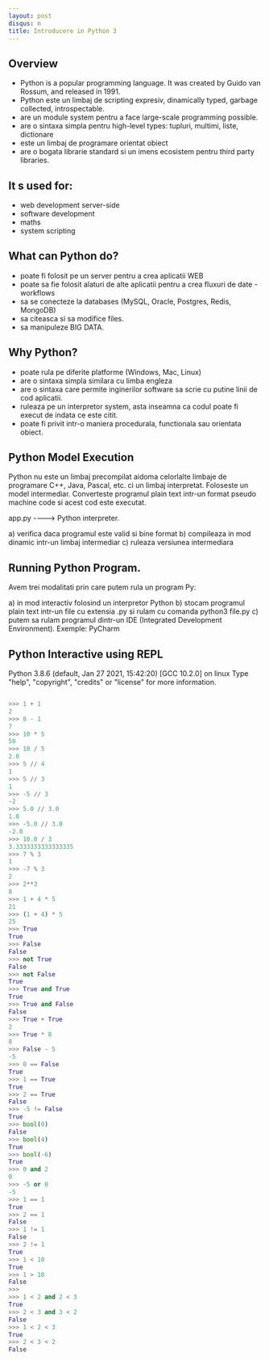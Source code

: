 ```yaml
---
layout: post
disqus: n
title: Introducere in Python 3
---
```


## Overview

- Python is a popular programming language. It was created by Guido van Rossum, and released in 1991.
- Python este un limbaj de scripting expresiv, dinamically typed, garbage collected, introspectable.
- are un module system pentru a face large-scale programming possible.
- are o sintaxa simpla pentru high-level types: tupluri, multimi, liste, dictionare
- este un limbaj de programare orientat obiect
- are o bogata librarie standard si un imens ecosistem pentru third party libraries.

## It s used for:
- web development server-side
- software development
- maths
- system scripting

## What can Python do?

- poate fi folosit pe un server pentru a crea aplicatii WEB
- poate sa fie folosit alaturi de alte aplicatii pentru a crea fluxuri de date - workflows
- sa se conecteze la databases (MySQL, Oracle, Postgres, Redis, MongoDB)
- sa citeasca si sa modifice files.
- sa manipuleze BIG DATA.

## Why Python?
- poate rula pe diferite platforme (Windows, Mac, Linux)
- are o sintaxa simpla similara cu limba engleza
- are o sintaxa care permite inginerilor software sa scrie cu putine linii de cod aplicatii.
- ruleaza pe un interpretor system, asta inseamna ca codul poate fi execut de indata ce este citit.
- poate fi privit intr-o maniera procedurala, functionala sau orientata obiect.

## Python Model Execution

Python nu este un limbaj precompilat aidoma celorlalte limbaje de programare C++, Java, Pascal, etc. ci un limbaj interpretat. Foloseste un model intermediar. Converteste programul plain text intr-un format pseudo machine code si acest cod este executat.

app.py  ----> Python interpreter.

a) verifica daca programul este valid si bine format
b) compileaza in mod dinamic intr-un limbaj intermediar
c) ruleaza versiunea intermediara

## Running Python Program.

Avem trei modalitati prin care putem rula un program Py:

a) in mod interactiv folosind un interpretor Python
b) stocam programul plain text intr-un file cu extensia .py si rulam cu comanda python3 file.py
c) putem sa rulam programul dintr-un IDE (Integrated Development Environment). Exemple: PyCharm

## Python Interactive using REPL

Python 3.8.6 (default, Jan 27 2021, 15:42:20)
[GCC 10.2.0] on linux
Type "help", "copyright", "credits" or "license" for more information.
```python

>>> 1 + 1
2
>>> 8 - 1
7
>>> 10 * 5
50
>>> 10 / 5
2.0
>>> 5 // 4
1
>>> 5 // 3
1
>>> -5 // 3
-2
>>> 5.0 // 3.0
1.0
>>> -5.0 // 3.0
-2.0
>>> 10.0 / 3
3.3333333333333335
>>> 7 % 3
1
>>> -7 % 3
2
>>> 2**3
8
>>> 1 + 4 * 5
21
>>> (1 + 4) * 5
25
>>> True
True
>>> False
False
>>> not True
False
>>> not False
True
>>> True and True
True
>>> True and False
False
>>> True + True
2
>>> True * 8
8
>>> False - 5
-5
>>> 0 == False
True
>>> 1 == True
True
>>> 2 == True
False
>>> -5 != False
True
>>> bool(0)
False
>>> bool(4)
True
>>> bool(-6)
True
>>> 0 and 2
0
>>> -5 or 0
-5
>>> 1 == 1
True
>>> 2 == 1
False
>>> 1 != 1
False
>>> 2 != 1
True
>>> 1 < 10
True
>>> 1 > 10
False
>>>
>>> 1 < 2 and 2 < 3
True
>>> 2 < 3 and 3 < 2
False
>>> 1 < 2 < 3
True
>>> 2 < 3 < 2
False
```
